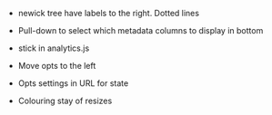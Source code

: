 
* newick tree have labels to the right.  Dotted lines

* Pull-down to select which metadata columns to display in bottom

* stick in analytics.js

* Move opts to the left

* Opts settings in URL for state

* Colouring stay of resizes
